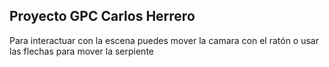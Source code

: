 ## Proyecto GPC Carlos Herrero

Para interactuar con la escena puedes mover la camara con el ratón o usar las flechas para mover la serpiente